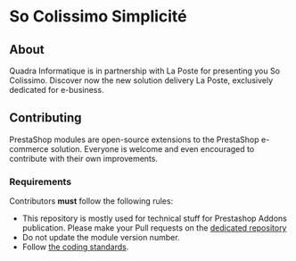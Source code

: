 # So Colissimo Simplicité

## About

Quadra Informatique is in partnership with La Poste for presenting you So Colissimo.
Discover now the new solution delivery La Poste, exclusively dedicated for e-business.

## Contributing

PrestaShop modules are open-source extensions to the PrestaShop e-commerce solution. Everyone is welcome and even encouraged to contribute with their own improvements.

### Requirements

Contributors **must** follow the following rules:

* This repository is mostly used for technical stuff for Prestashop Addons publication. Please make your Pull requests on the [dedicated repository][1] 
* Do not update the module version number.
* Follow [the coding standards][2].

[1]: https://github.com/quadra-informatique/Prestashop-Module-SoColissimo
[2]: http://doc.prestashop.com/display/PS16/Coding+Standards
